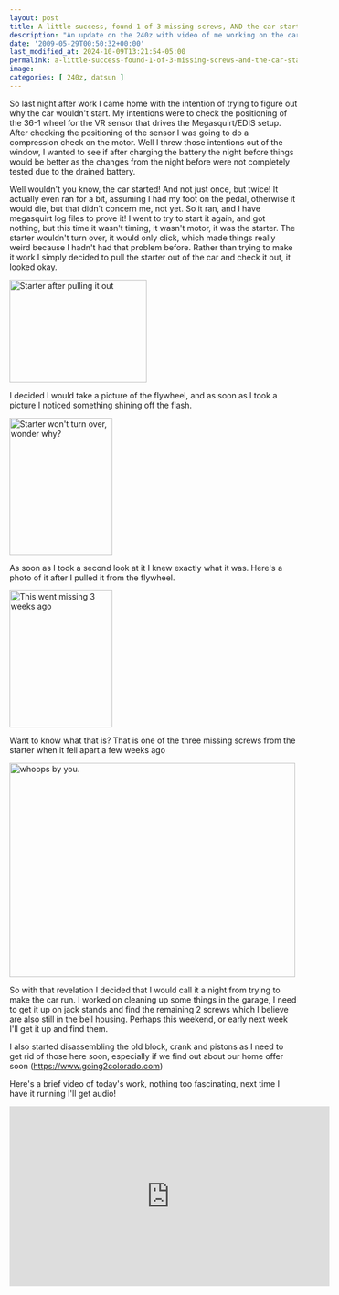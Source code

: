```yaml
---
layout: post
title: A little success, found 1 of 3 missing screws, AND the car started, twice!
description: "An update on the 240z with video of me working on the car getting it started"
date: '2009-05-29T00:50:32+00:00'
last_modified_at: 2024-10-09T13:21:54-05:00
permalink: a-little-success-found-1-of-3-missing-screws-and-the-car-started-twice
image: 
categories: [ 240z, datsun ]
---
```

So last night after work I came home with the intention of trying to figure out why the car wouldn't start. My intentions were to check the positioning of the 36-1 wheel for the VR sensor that drives the Megasquirt/EDIS setup. After checking the positioning of the sensor I was going to do a compression check on the motor. Well I threw those intentions out of the window, I wanted to see if after charging the battery the night before things would be better as the changes from the night before were not completely tested due to the drained battery.

Well wouldn't you know, the car started! And not just once, but twice! It actually even ran for a bit, assuming I had my foot on the pedal, otherwise it would die, but that didn't concern me, not yet. So it ran, and I have megasquirt log files to prove it! I went to try to start it again, and got nothing, but this time it wasn't timing, it wasn't motor, it was the starter. The starter wouldn't turn over, it would only click, which made things really weird because I hadn't had that problem before. Rather than trying to make it work I simply decided to pull the starter out of the car and check it out, it looked okay.

<a href="https://www.flickr.com/photos/chammond/3572141060/"><img alt="Starter after pulling it out" width="240" height="180" src="https://farm3.static.flickr.com/2472/3572141060_2f6ed34481_m.jpg" /></a>

I decided I would take a picture of the flywheel, and as soon as I took a picture I noticed something shining off the flash.

<a href="https://www.flickr.com/photos/chammond/3571337775/"><img alt="Starter won't turn over, wonder why?" width="180" height="240" src="https://farm4.static.flickr.com/3393/3571337775_18b0c7c815_m.jpg" /></a>

As soon as I took a second look at it I knew exactly what it was. Here's a photo of it after I pulled it from the flywheel.

<a href="https://www.flickr.com/photos/chammond/3571339491/"><img alt="This went missing 3 weeks ago" width="180" height="240" src="https://farm4.static.flickr.com/3632/3571339491_73290fbcd6_m.jpg" /></a>

Want to know what that is? That is one of the three missing screws from the starter when it fell apart a few weeks ago

<img title="" alt="whoops by you." width="500" height="375" src="https://farm3.static.flickr.com/2196/3529003195_f86d5d45e1.jpg?v=0" />

So with that revelation I decided that I would call it a night from trying to make the car run. I worked on cleaning up some things in the garage, I need to get it up on jack stands and find the remaining 2 screws which I believe are also still in the bell housing. Perhaps this weekend, or early next week I'll get it up and find them.

I also started disassembling the old block, crank and pistons as I need to get rid of those here soon, especially if we find out about our home offer soon (<a href="https://www.going2colorado.com">https://www.going2colorado.com</a>)

Here's a brief video of today's work, nothing too fascinating, next time I have it running I'll get audio!

<iframe width="560" height="315" src="https://www.youtube.com/embed/eTCFkNBJIQI?si=cnIuGAlEZXGVXckX" title="YouTube video player" frameborder="0" allow="accelerometer; autoplay; clipboard-write; encrypted-media; gyroscope; picture-in-picture; web-share" referrerpolicy="strict-origin-when-cross-origin" allowfullscreen></iframe>

